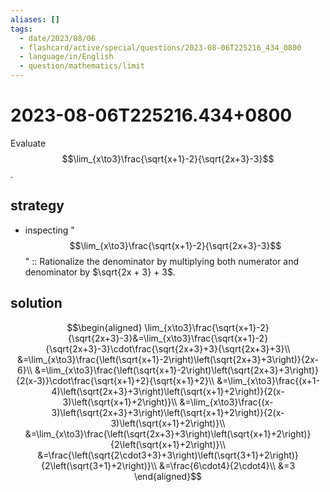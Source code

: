 ```yaml
---
aliases: []
tags:
  - date/2023/08/06
  - flashcard/active/special/questions/2023-08-06T225216_434_0800
  - language/in/English
  - question/mathematics/limit
---
```


# 2023-08-06T225216.434+0800

Evaluate $$\lim_{x\to3}\frac{\sqrt{x+1}-2}{\sqrt{2x+3}-3}$$.

## strategy

- inspecting "$$\lim_{x\to3}\frac{\sqrt{x+1}-2}{\sqrt{2x+3}-3}$$" :: Rationalize the denominator by multiplying both numerator and denominator by $\sqrt{2x + 3} + 3$. <!--SR:!2025-03-02,164,270-->

## solution

$$\begin{aligned}
\lim_{x\to3}\frac{\sqrt{x+1}-2}{\sqrt{2x+3}-3}&=\lim_{x\to3}\frac{\sqrt{x+1}-2}{\sqrt{2x+3}-3}\cdot\frac{\sqrt{2x+3}+3}{\sqrt{2x+3}+3}\\
&=\lim_{x\to3}\frac{\left(\sqrt{x+1}-2\right)\left(\sqrt{2x+3}+3\right)}{2x-6}\\
&=\lim_{x\to3}\frac{\left(\sqrt{x+1}-2\right)\left(\sqrt{2x+3}+3\right)}{2(x-3)}\cdot\frac{\sqrt{x+1}+2}{\sqrt{x+1}+2}\\
&=\lim_{x\to3}\frac{(x+1-4)\left(\sqrt{2x+3}+3\right)\left(\sqrt{x+1}+2\right)}{2(x-3)\left(\sqrt{x+1}+2\right)}\\
&=\lim_{x\to3}\frac{(x-3)\left(\sqrt{2x+3}+3\right)\left(\sqrt{x+1}+2\right)}{2(x-3)\left(\sqrt{x+1}+2\right)}\\
&=\lim_{x\to3}\frac{\left(\sqrt{2x+3}+3\right)\left(\sqrt{x+1}+2\right)}{2\left(\sqrt{x+1}+2\right)}\\
&=\frac{\left(\sqrt{2\cdot3+3}+3\right)\left(\sqrt{3+1}+2\right)}{2\left(\sqrt{3+1}+2\right)}\\
&=\frac{6\cdot4}{2\cdot4}\\
&=3
\end{aligned}$$
